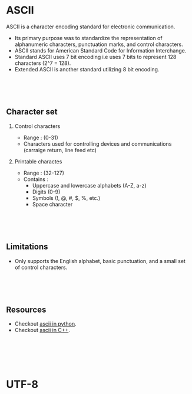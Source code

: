 # ASCII

ASCII is a character encoding standard for electronic communication.

- Its primary purpose was to standardize the representation of alphanumeric characters, punctuation marks, and control characters.
- ASCII stands for American Standard Code for Information Interchange.
- Standard ASCII uses 7 bit encoding i.e uses 7 bits to represent 128 characters (2^7 = 128).
- Extended ASCII is another standard utilizing 8 bit encoding.

<br>
<br>
<br>

## Character set

1. Control characters

   - Range : (0-31)
   - Characters used for controlling devices and communications (carraige return, line feed etc)

1. Printable charactes

   - Range : (32-127)
   - Contains :
     - Uppercase and lowercase alphabets (A-Z, a-z)
     - Digits (0-9)
     - Symbols (!, @, #, $, %, etc.)
     - Space character

<br>
<br>
<br>

## Limitations

- Only supports the English alphabet, basic punctuation, and a small set of control characters.

<br>
<br>
<br>

## Resources

- Checkout [ascii in python](../../../programming/python/02-data-types/02-text-type.md#character-encoding).
- Checkout [ascii in C++](../../../programming/cpp/data-types/characters.md#character-encoding).

<br>
<br>
<br>
<br>

# UTF-8
